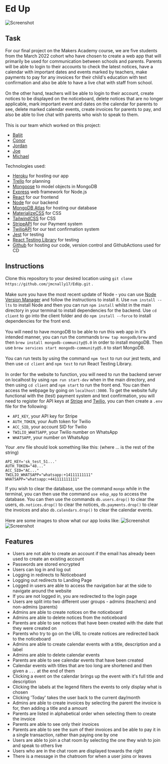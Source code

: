 # Ed Up
![Screenshot](https://i.imgur.com/cUOGM1Y.png)

## Task
For our final project on the Makers Academy course, we are five students from the March 2022 cohort who have chosen to create a web app that will primarily be used for communication between schools and parents. Parents will be able to login to their accounts to check the latest notices, have a calendar with important dates and events marked by teachers, make payments to pay for any invoices for their child's education with text confirmation and also be able to have a live chat with staff from school.\
\
On the other hand, teachers will be able to login to their account, create notices to be displayed on the noticeboard, delete notices that are no longer applicable, mark important event and dates on the calendar for parents to see, delete marked calendar events, create invoices for parents to pay, and also be able to live chat with parents who wish to speak to them.\
\
This is our team which worked on this project:
- [Baljit](https://github.com/baljitrakhra)
- [Conor](https://github.com/Conor-Developer)
- [Jordan](https://github.com/JordanManu)
- [Joe](https://github.com/jmcnally17)
- [Michael](https://github.com/mcsuGH)


Technologies used:
- [Heroku](https://edup-schools.herokuapp.com/) for hosting our app
- [Trello](https://trello.com/b/hBC2RJnc/final-project) for planning
- [Mongoose](https://mongoosejs.com) to model objects in MongoDB
- [Express](https://expressjs.com/) web framework for Node.js
- [React](https://reactjs.org/) for our frontend
- [Node](https://nodejs.org/en/) for our backend
- [MongoDB Atlas](https://www.mongodb.com/atlas/database) for hosting our database
- [MaterializeCSS](https://materializecss.com/) for CSS
- [TailwindCSS](https://tailwindcss.com/) for CSS
- [StripeAPI](https://stripe.com/) for our Payment system
- [TwilioAPI](https://www.twilio.com/) for our text confirmation system
- [Jest](https://jestjs.io/) for testing
- [React Testing Library](https://testing-library.com/docs/react-testing-library/intro/) for testing
- [Github](https://github.com/jmcnally17/EdUp) for hosting our code, version control and GithubActions used for CD


## Instructions
Clone this repository to your desired location using `git clone https://github.com/jmcnally17/EdUp.git` .\
\
Make sure you have the most recent update of Node - you can use [Node Version Manager](https://github.com/nvm-sh/nvm) and follow the instructions to install it. Use `nvm install --lts` to install Node and then you can run `npm install` whilst in the main directory in your terminal to install dependencies for the backend. Use `cd client` to go into the client folder and do `npm install --force` to install dependencies for the front end.\
\
You will need to have mongoDB to be able to run this web app in it's intended manner, you can run the commands `brew tap mongodb/brew` and then `brew install mongodb-community@5.0` in order to install mongoDB. Then use `brew services start mongodb-community@5.0` to start MongoDB.\
\
You can run tests by using the command `npm test` to run our jest tests, and then use `cd client` and `npm test` to run React Testing Library.\
\
In order for the website to function, you will need to run the backend server on localhost by using `npm run start-dev` when in the main directory, and then using `cd client` and `npm start` to run the front end. You can then access the webpage by going on `localhost:3000`. To get the website fully functional with the (test) payment system and text confirmation, you will need to register for API keys at [Stripe](https://stripe.com/) and [Twilio](https://www.twilio.com/), you can then create a `.env` file for the following:
- `API_KEY`, your API key for Stripe
- `AUTH_TOKEN`, your Auth token for Twilio
- `ACC_SID`, your account SID for Twilio
- `TWILIO_WHATSAPP`, your Twilio number on WhatsApp
- `WHATSAPP`, your number on WhatsApp


Your .env file should look something like this: (where ... is the rest of the string)
```
API_KEY='sk_test_51...'
AUTH_TOKEN="48..."
ACC_SID="AC..."
TWILIO_WHATSAPP="whatsapp:+14111111111"  
WHATSAPP="whatsapp:+441111111111"
```
If you wish to clear the database, use the command `mongo` while in the terminal, you can then use the command `use edup_app` to access the database. You can then use the commands `db.users.drop()` to clear the users, `db.notices.drop()` to clear the notices, `db.payments.drop()` to clear the invoices and also `db.calendars.drop()` to clear the calendar events.\
\
Here are some images to show what our app looks like:
![Screenshot](https://i.imgur.com/CkkrsLz.png)
![Screenshot](https://i.imgur.com/hfHuHKC.png)

## Features
- Users are not able to create an account if the email has already been used to create an existing account
- Passwords are stored encrypted
- Users can log in and log out
- Logging in redirects to Noticeboard
- Logging out redirects to Landing Page
- Logged in users are able to access the navigation bar at the side to navigate around the website
- If you are not logged in, you are redirected to the login page
- Users are split into two different user groups - admins (teachers) and non-admins (parents)
- Admins are able to create notices on the noticeboard
- Admins are able to delete notices from the noticeboard
- Parents are able to see notices that have been created with the date that they were created on
- Parents who try to go on the URL to create notices are redirected back to the noticeboard
- Admins are able to create calendar events with a title, description and a label 
- Admins are able to delete calendar events
- Parents are able to see calendar events that have been created
- Calendar events with titles that are too long are shortened and then given a `...` at the end of them
- Clicking a event on the calendar brings up the event with it's full title and description
- Clicking the labels at the legend filters the events to only display what is chosen
- Clicking 'Today' takes the user back to the current day/month
- Admins are able to create invoices by selecting the parent the invoice is for, then adding a title and a amount
- Parents are listed in alphabetical order when selecting them to create the invoice
- Parents are able to see only their invoices
- Parents are able to see the sum of their invoices and be able to pay it in a single transaction, rather than paying one by one
- Users are able to join a chat room by selecting the one they wish to join and speak to others live
- Users who are in the chat room are displayed towards the right
- There is a message in the chatroom for when a user joins or leaves

